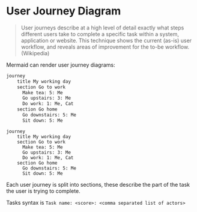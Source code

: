 # User Journey Diagram

> User journeys describe at a high level of detail exactly what steps different users take to complete a specific task within a system, application or website. This technique shows the current (as-is) user workflow, and reveals areas of improvement for the to-be workflow. (Wikipedia)

Mermaid can render user journey diagrams:

```markdown
journey
    title My working day
    section Go to work
      Make tea: 5: Me
      Go upstairs: 3: Me
      Do work: 1: Me, Cat
    section Go home
      Go downstairs: 5: Me
      Sit down: 5: Me
```
```mermaid
journey
    title My working day
    section Go to work
      Make tea: 5: Me
      Go upstairs: 3: Me
      Do work: 1: Me, Cat
    section Go home
      Go downstairs: 5: Me
      Sit down: 5: Me
```

Each user journey is split into sections, these describe the part of the task
the user is trying to complete.

Tasks syntax is `Task name: <score>: <comma separated list of actors>`

